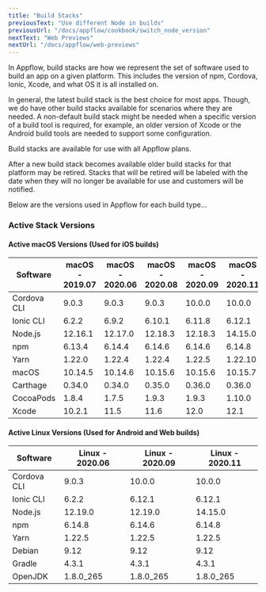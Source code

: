 ```yaml
---
title: "Build Stacks"
previousText: "Use different Node in builds"
previousUrl: "/docs/appflow/cookbook/switch_node_version"
nextText: "Web Previews"
nextUrl: "/docs/appflow/web-previews"
---
```


In Appflow, build stacks are how we represent the set of software used to build an app on a given platform. This includes the version of npm, Cordova, Ionic, Xcode, and what OS it is all installed on.

In general, the latest build stack is the best choice for most apps. Though, we do have other build stacks available for scenarios where they are needed. A non-default build stack might be needed when a specific version of a build tool is required, for example, an older version of Xcode or the Android build tools are needed to support some configuration.

Build stacks are available for use with all Appflow plans.

After a new build stack becomes available older build stacks for that platform may be retired. Stacks that will be retired will be labeled with the date when they will no longer be available for use and customers will be notified.

Below are the versions used in Appflow for each build type...

### Active Stack Versions

#### Active macOS Versions (Used for iOS builds)

| Software    | macOS - 2019.07 | macOS - 2020.06 | macOS - 2020.08 | macOS - 2020.09 | macOS - 2020.11 |
| ----------- | --------------- | --------------- | --------------- | --------------- | --------------- |
| Cordova CLI | 9.0.3           | 9.0.3           | 9.0.3           | 10.0.0          | 10.0.0          |
| Ionic CLI   | 6.2.2           | 6.9.2           | 6.10.1          | 6.11.8          | 6.12.1          |
| Node.js     | 12.16.1         | 12.17.0         | 12.18.3         | 12.18.3         | 14.15.0         |
| npm         | 6.13.4          | 6.14.4          | 6.14.6          | 6.14.6          | 6.14.8          |
| Yarn        | 1.22.0          | 1.22.4          | 1.22.4          | 1.22.5          | 1.22.10         |
| macOS       | 10.14.5         | 10.14.6         | 10.15.6         | 10.15.6         | 10.15.7         |
| Carthage    | 0.34.0          | 0.34.0          | 0.35.0          | 0.36.0          | 0.36.0          |
| CocoaPods   | 1.8.4           | 1.7.5           | 1.9.3           | 1.9.3           | 1.10.0          |
| Xcode       | 10.2.1          | 11.5            | 11.6            | 12.0            | 12.1            |

#### Active Linux Versions (Used for Android and Web builds)

| Software    | Linux - 2020.06 | Linux - 2020.09 | Linux - 2020.11 |
| ----------- | --------------- | --------------- | --------------- |
| Cordova CLI | 9.0.3           | 10.0.0          | 10.0.0          |
| Ionic CLI   | 6.2.2           | 6.12.1          | 6.12.1          |
| Node.js     | 12.19.0         | 12.19.0         | 14.15.0         |
| npm         | 6.14.8          | 6.14.6          | 6.14.8          |
| Yarn        | 1.22.5          | 1.22.5          | 1.22.5          |
| Debian      | 9.12            | 9.12            | 9.12            |
| Gradle      | 4.3.1           | 4.3.1           | 4.3.1           |
| OpenJDK     | 1.8.0_265       | 1.8.0_265       | 1.8.0_265       |
